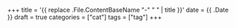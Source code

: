 +++
title = '{{ replace .File.ContentBaseName "-" " " | title }}'
date = {{ .Date }}
draft = true
categories = ["cat"]
tags = ["tag"]
+++
